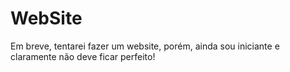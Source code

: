 # WebSite
Em breve, tentarei fazer um website, porém, ainda sou iniciante e claramente não deve ficar perfeito!
